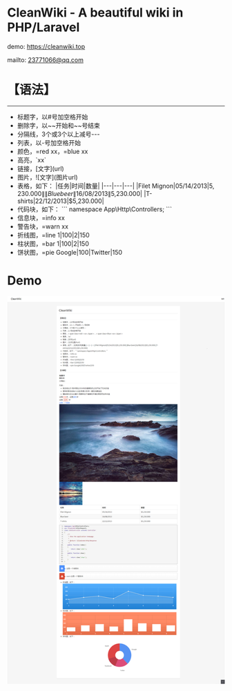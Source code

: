 # CleanWiki - A beautiful wiki in PHP/Laravel

demo: https://cleanwiki.top

mailto: 23771066@qq.com


# 【语法】
-------------------------
- 标题字，以#号加空格开始
- 删除字，以\~\~开始和\~\~号结束
- 分隔线，3个或3个以上减号---
- 列表，以-号加空格开始
- 颜色，=red xx，=blue xx
- 高亮，\`xx\`
- 链接，\[文字\]\(url\)
- 图片，\!\[文字\]\(图片url\)
- 表格，如下：
\|任务\|时间\|数量\|
\|---\|---\|---\|
\|Filet Mignon\|05/14/2013\|$5,230.000\|
\|Blue beer\|16/08/2013\|$5,230.000\|
\|T-shirts\|22/12/2013\|$5,230.000\|
- 代码块，如下：
\`\`\`
namespace App\Http\Controllers;
\`\`\`
- 信息块，=info xx
- 警告块，=warn xx
- 折线图，=line 1\|100\|2\|150
- 柱状图，=bar 1\|100\|2\|150
- 饼状图，=pie Google\|100\|Twitter\|150

# Demo
![Demo](demo.png)